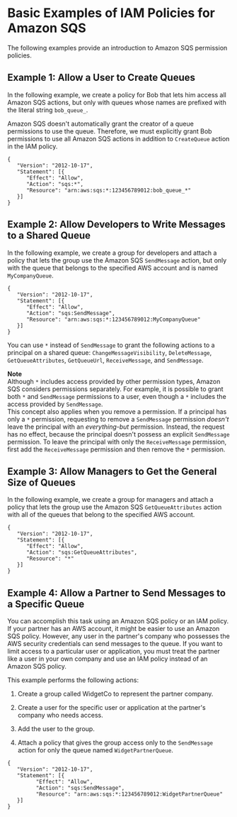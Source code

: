 # Basic Examples of IAM Policies for Amazon SQS<a name="sqs-basic-examples-of-iam-policies"></a>

The following examples provide an introduction to Amazon SQS permission policies\.

## Example 1: Allow a User to Create Queues<a name="allow-queue-creation"></a>

In the following example, we create a policy for Bob that lets him access all Amazon SQS actions, but only with queues whose names are prefixed with the literal string `bob_queue_`\.

Amazon SQS doesn't automatically grant the creator of a queue permissions to use the queue\. Therefore, we must explicitly grant Bob permissions to use all Amazon SQS actions in addition to `CreateQueue` action in the IAM policy\.

```
{
   "Version": "2012-10-17",
   "Statement": [{
      "Effect": "Allow",
      "Action": "sqs:*",
      "Resource": "arn:aws:sqs:*:123456789012:bob_queue_*"
   }]
}
```

## Example 2: Allow Developers to Write Messages to a Shared Queue<a name="write-messages-to-shared-queue"></a>

In the following example, we create a group for developers and attach a policy that lets the group use the Amazon SQS `SendMessage` action, but only with the queue that belongs to the specified AWS account and is named `MyCompanyQueue`\.

```
{
   "Version": "2012-10-17",
   "Statement": [{
      "Effect": "Allow",
      "Action": "sqs:SendMessage",
      "Resource": "arn:aws:sqs:*:123456789012:MyCompanyQueue"
   }]
}
```

You can use `*` instead of `SendMessage` to grant the following actions to a principal on a shared queue: `ChangeMessageVisibility`, `DeleteMessage`, `GetQueueAttributes`, `GetQueueUrl`, `ReceiveMessage`, and `SendMessage`\.

**Note**  
Although `*` includes access provided by other permission types, Amazon SQS considers permissions separately\. For example, it is possible to grant both `*` and `SendMessage` permissions to a user, even though a `*` includes the access provided by `SendMessage`\.  
This concept also applies when you remove a permission\. If a principal has only a `*` permission, requesting to remove a `SendMessage` permission *doesn't* leave the principal with an *everything\-but* permission\. Instead, the request has no effect, because the principal doesn't possess an explicit `SendMessage` permission\. To leave the principal with only the `ReceiveMessage` permission, first add the `ReceiveMessage` permission and then remove the `*` permission\.

## Example 3: Allow Managers to Get the General Size of Queues<a name="get-size-of-queues"></a>

In the following example, we create a group for managers and attach a policy that lets the group use the Amazon SQS `GetQueueAttributes` action with all of the queues that belong to the specified AWS account\.

```
{
   "Version": "2012-10-17",
   "Statement": [{
      "Effect": "Allow",
      "Action": "sqs:GetQueueAttributes",
      "Resource": "*"   
   }]
}
```

## Example 4: Allow a Partner to Send Messages to a Specific Queue<a name="send-messages-to-specific-queue"></a>

You can accomplish this task using an Amazon SQS policy or an IAM policy\. If your partner has an AWS account, it might be easier to use an Amazon SQS policy\. However, any user in the partner's company who possesses the AWS security credentials can send messages to the queue\. If you want to limit access to a particular user or application, you must treat the partner like a user in your own company and use an IAM policy instead of an Amazon SQS policy\.

This example performs the following actions:

1. Create a group called WidgetCo to represent the partner company\.

1. Create a user for the specific user or application at the partner's company who needs access\.

1. Add the user to the group\.

1. Attach a policy that gives the group access only to the `SendMessage` action for only the queue named `WidgetPartnerQueue`\.

```
{
   "Version": "2012-10-17",
   "Statement": [{
         "Effect": "Allow",
         "Action": "sqs:SendMessage",
         "Resource": "arn:aws:sqs:*:123456789012:WidgetPartnerQueue"
   }]
}
```